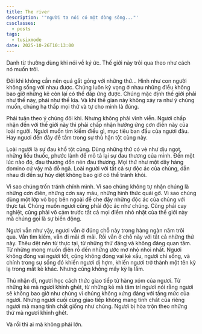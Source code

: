 ```yaml
---
title: The river
description: '"người ta nói có một dòng sông..."'
cssclasses:
  - posts
tags:
  - tusixmode
date: 2025-10-26T10:13:00
---
```

Danh từ thường dùng khi nói về ký ức. Thế giới này trôi qua theo như cách nó muốn trôi.

Đôi khi không cần nên quá gắt gỏng với những thứ... Hình như con người không sống với nhau được. Chúng luôn kỳ vọng ở nhau những điều không bao giờ những kẻ còn lại có thể đáp ứng được. Chúng mặc định thế giới phải như thế này, phải như thế kia. Và khi thế gian này không xảy ra như ý chúng muốn, chúng hạ thấp mọi thứ và tự cho mình là đúng.

Phải tuân theo ý chúng đôi khi. Nhưng không phải vĩnh viễn. Ngươi chấp nhận đến với thế giới này thì phải chấp nhận hưởng ứng cơn điên này của loài người. Ngươi muốn tìm kiếm điều gì, mục tiêu ban đầu của ngươi đâu. Hay ngươi đến đây để tắm trong sự thù hận tột cùng này.

Loài người là sự đau khổ tột cùng. Dùng những thứ có vẻ như dịu ngọt, những liều thuốc, phước lành để mô tả lại sự đau thương của mình. Đến một lúc nào đó, đau thương dồn nén đau thương. Mọi thứ như một dãy hàng domino cứ vậy mà đỗ ngã. Loài người với tất cả sự độc ác của chúng, dẫn nhau đi đến sự hủy diệt không bao giờ có thể tránh khỏi.

Vì sao chúng trốn tránh chính mình. Vì sao chúng không tự nhận chúng là những cơn điên, những cơn say máu, những hình thức quái gỡ. Vì sao chúng dùng một lớp vỏ bọc bên ngoài để che đậy những độc ác của chúng với thực tại. Chúng muốn ngươi cũng phải độc ác như chúng. Cũng phải cay nghiệt, cũng phải vô cảm trước tất cả mọi điểm nhỏ nhặt của thế giới này mà chúng gọi là sự biến động.

Ngươi vẫn như vậy, ngươi vẫn ở đúng chỗ này trong hàng ngàn năm trôi qua. Vẫn tìm kiếm, vẫn đi mãi đi mãi. Rồi vẫn ở chỗ này với tất cả những thứ này. Thêu dệt nên từ thực tại, từ những thứ đáng và không đáng quan tâm. Từ những mong muốn điên rồ đến những ước mơ nhỏ nhoi nhất. Ngươi không đóng vai người tốt, cũng không đóng vai kẻ xấu, ngươi chỉ sống, và chính trong sự sống đó khiến ngươi dị hợm, khiến ngươi trở thành một tên kỳ lạ trong mắt kẻ khác. Nhưng cũng không mấy kỳ lạ lắm.

Thú nhận đi, ngươi học cách thức giao tiếp từ hàng xóm của ngươi. Từ những kẻ mà ngươi khinh ghét, từ những kẻ mà tâm trí ngươi nói rằng ngươi sẽ không bao giờ như chúng vì chúng không xứng đáng với tầng mức của ngươi. Nhưng ngươi cuối cùng giao tiếp không mang tính chất của riêng ngươi mà mang tính chất giống như chúng. Ngươi bị hòa trộn theo những thứ mà ngươi khinh ghét.

Và rồi thì ai mà không phải lớn.